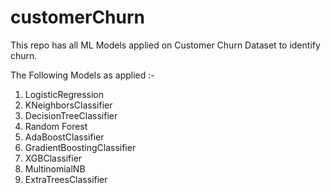# customerChurn
This repo has all ML Models applied on Customer Churn Dataset to identify churn.

The Following Models as applied :-

1. LogisticRegression
2. KNeighborsClassifier
3. DecisionTreeClassifier
4. Random Forest
5. AdaBoostClassifier
6. GradientBoostingClassifier
7. XGBClassifier
8. MultinomialNB
9. ExtraTreesClassifier
